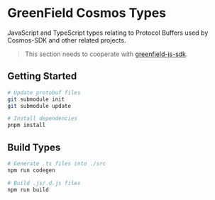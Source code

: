 # GreenField Cosmos Types

JavaScript and TypeScript types relating to Protocol Buffers used by Cosmos-SDK and other related projects.

> This section needs to cooperate with [greenfield-js-sdk](https://github.com/bnb-chain/greenfield-js-sdk).

## Getting Started

```bash
# Update protobuf files
git submodule init
git submodule update

# Install dependencies
pnpm install
```

## Build Types

```bash
# Generate .ts files into ./src
npm run codegen

# Build .js/.d.js files
npm run build
```
